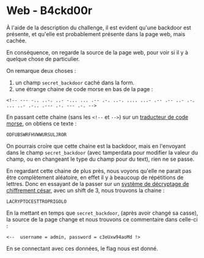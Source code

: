 # Web - B4ckd00r

À l'aide de la description du challenge, il est evident qu'une backdoor est présente, et qu'elle est probablement présente dans la page web, mais cachée.

En conséquence, on regarde la source de la page web, pour voir si il y à quelque chose de particulier.

On remarque deux choses : 

1. un champ `secret_backdoor` caché dans la form.
2. une étrange chaine de code morse en bas de la page :

```
<!-- --- -.. ..-. ..- -... ... .-- .-. ..-. .... ...- .-- .-- ..- .-. ... ..- .-.. .--- .-. --- .-. -->
```

En passant cette chaine (sans les `<!--` et `-->`) sur un [traducteur de code morse](https://mattfedder.com/blog/ham/MorseTranslater), on obtiens ce texte :

```
ODFUBSWRFHVWWURSULJROR
```

On pourrais croire que cette chaine est la backdoor, mais en l'envoyant dans le champ `secret_backdoor` (avec tamperdata pour modifier la valeur du champ, ou en changeant le type du champ pour du text), rien ne se passe.

En regardant cette chaine de plus près, nous voyons qu'elle ne parait pas être complètement aléatoire, en effet il y à beaucoup de répétitions de lettres.
Donc en essayant de la passer sur un [système de décryptage de chiffrement césar](https://www.dcode.fr/caesar-cipher), avec un shift de 3, nous trouvons la chaine :

```
LACRYPTOCESTTROPRIGOLO
```

En la mettant en temps que `secret_backdoor`, (après avoir changé sa casse), la source de la page change et nous trouvons ce commentaire dans celle-ci : 

```
<--  username = admin, password = c3eUxw94aoMd !>
```

En se connectant avec ces données, le flag nous est donné.